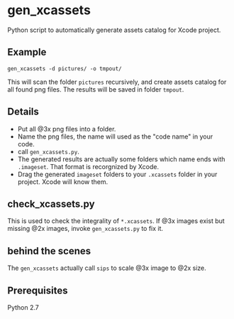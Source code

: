 # gen_xcassets

Python script to automatically generate assets catalog for Xcode project.

## Example

	gen_xcassets -d pictures/ -o tmpout/

This will scan the folder `pictures` recursively, and create assets catalog for all found png files. The results will be saved in folder `tmpout`.

## Details

- Put all @3x png files into a folder.
- Name the png files, the name will used as the "code name" in your code.
- call `gen_xcassets.py`.
- The generated results are actually some folders which name ends with `.imageset`. That format is recorgnized by Xcode.
- Drag the generated `imageset` folders to your `.xcassets` folder in your project. Xcode will know them.

## check_xcassets.py

This is used to check the integrality of `*.xcassets`. If @3x images exist but missing @2x images, invoke `gen_xcassets.py` to fix it.

## behind the scenes

The `gen_xcassets` actually call `sips` to scale @3x image to @2x size.

## Prerequisites

Python 2.7
